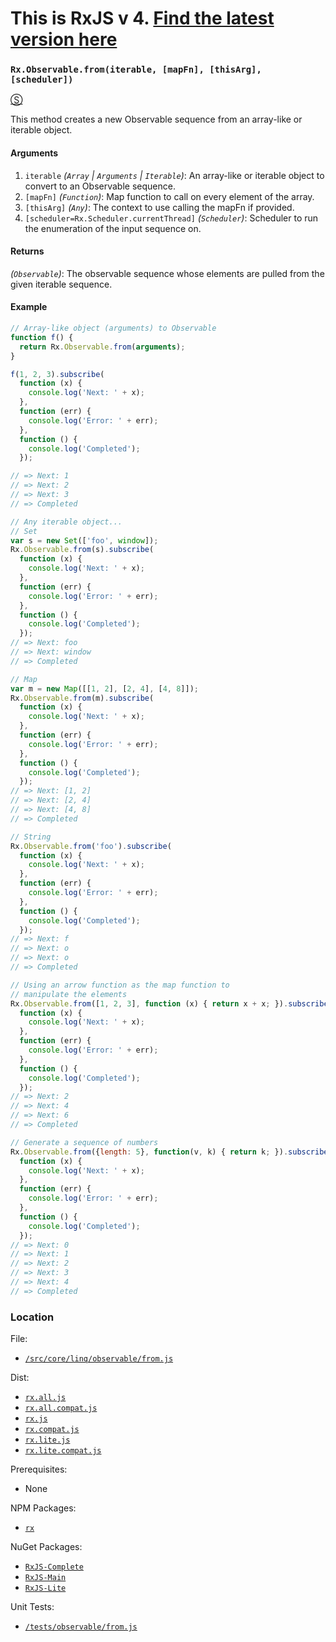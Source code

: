 # This is RxJS v 4. [Find the latest version here](https://github.com/reactivex/rxjs)
### `Rx.Observable.from(iterable, [mapFn], [thisArg], [scheduler])`
[&#x24C8;](https://github.com/Reactive-Extensions/RxJS/blob/master/src/core/perf/operators/from.js 'View in source')

This method creates a new Observable sequence from an array-like or iterable object.

#### Arguments
1. `iterable` *(`Array` | `Arguments` | `Iterable`)*: An array-like or iterable object to convert to an Observable sequence.
2. `[mapFn]` *(`Function`)*: Map function to call on every element of the array.
3. `[thisArg]` *(`Any`)*: The context to use calling the mapFn if provided.
4. `[scheduler=Rx.Scheduler.currentThread]` *(`Scheduler`)*: Scheduler to run the enumeration of the input sequence on.

#### Returns
*(`Observable`)*: The observable sequence whose elements are pulled from the given iterable sequence.

#### Example
```js
// Array-like object (arguments) to Observable
function f() {
  return Rx.Observable.from(arguments);
}

f(1, 2, 3).subscribe(
  function (x) {
    console.log('Next: ' + x);
  },
  function (err) {
    console.log('Error: ' + err);
  },
  function () {
    console.log('Completed');
  });

// => Next: 1
// => Next: 2
// => Next: 3
// => Completed

// Any iterable object...
// Set
var s = new Set(['foo', window]);
Rx.Observable.from(s).subscribe(
  function (x) {
    console.log('Next: ' + x);
  },
  function (err) {
    console.log('Error: ' + err);
  },
  function () {
    console.log('Completed');
  });
// => Next: foo
// => Next: window
// => Completed

// Map
var m = new Map([[1, 2], [2, 4], [4, 8]]);
Rx.Observable.from(m).subscribe(
  function (x) {
    console.log('Next: ' + x);
  },
  function (err) {
    console.log('Error: ' + err);
  },
  function () {
    console.log('Completed');
  });
// => Next: [1, 2]
// => Next: [2, 4]
// => Next: [4, 8]
// => Completed

// String
Rx.Observable.from('foo').subscribe(
  function (x) {
    console.log('Next: ' + x);
  },
  function (err) {
    console.log('Error: ' + err);
  },
  function () {
    console.log('Completed');
  });
// => Next: f
// => Next: o
// => Next: o
// => Completed

// Using an arrow function as the map function to
// manipulate the elements
Rx.Observable.from([1, 2, 3], function (x) { return x + x; }).subscribe(
  function (x) {
    console.log('Next: ' + x);
  },
  function (err) {
    console.log('Error: ' + err);
  },
  function () {
    console.log('Completed');
  });
// => Next: 2
// => Next: 4
// => Next: 6
// => Completed

// Generate a sequence of numbers
Rx.Observable.from({length: 5}, function(v, k) { return k; }).subscribe(
  function (x) {
    console.log('Next: ' + x);
  },
  function (err) {
    console.log('Error: ' + err);
  },
  function () {
    console.log('Completed');
  });
// => Next: 0
// => Next: 1
// => Next: 2
// => Next: 3
// => Next: 4
// => Completed
```

### Location

File:
- [`/src/core/linq/observable/from.js`](https://github.com/Reactive-Extensions/RxJS/blob/master/src/core/perf/operators/from.js)

Dist:
- [`rx.all.js`](https://github.com/Reactive-Extensions/RxJS/blob/master/dist/rx.all.js)
- [`rx.all.compat.js`](https://github.com/Reactive-Extensions/RxJS/blob/master/dist/rx.all.compat.js)
- [`rx.js`](https://github.com/Reactive-Extensions/RxJS/blob/master/dist/rx.js)
- [`rx.compat.js`](https://github.com/Reactive-Extensions/RxJS/blob/master/dist/rx.compat.js)
- [`rx.lite.js`](https://github.com/Reactive-Extensions/RxJS/blob/master/dist/rx.lite.js)
- [`rx.lite.compat.js`](https://github.com/Reactive-Extensions/RxJS/blob/master/dist/rx.lite.compat.js)

Prerequisites:
- None

NPM Packages:
- [`rx`](https://www.npmjs.org/package/rx)

NuGet Packages:
- [`RxJS-Complete`](http://www.nuget.org/packages/RxJS-Complete)
- [`RxJS-Main`](http://www.nuget.org/packages/RxJS-Main/)
- [`RxJS-Lite`](http://www.nuget.org/packages/RxJS-Lite/)

Unit Tests:
- [`/tests/observable/from.js`](https://github.com/Reactive-Extensions/RxJS/blob/master/tests/observable/from.js)
